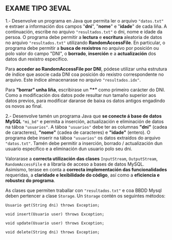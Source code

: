 ## EXAME TIPO 3EVAL
1.- Desenvolve un programa en Java que permita ler o arquivo ``"datos.txt"`` e extraer a información dos campos "**dni**", "**nome**" e "**idade**" de cada liña. A continuación, escribe no arquivo ``"resultados.txt"`` o dni, nome e idade da persoa. O programa debe permitir a **lectura** e **escritura** aleatoria de datos no arquivo ``"resultados.txt"`` utilizando **RandomAccessFile**. En particular, o programa debe permitir a **busca de rexistros** no arquivo por posición ou polo valor do campo "DNI", o **borrado**, **inserción** e a **actualización** dos datos dun rexistro específico.


Para **acceder ao RandomAccessFile por DNI**, pódese utilizar unha estrutura de índice que asocie cada DNI coa posición do rexistro correspondente no arquivo. Este índice almacenarase no arquivo ``"resultados.idx"``.


Para **"borrar" unha liña**, escribirase un **"*"** como primeiro carácter do DNI. Como a modificación dos datos pode resultar nun tamaño superior aos datos previos, para modificar daranse de baixa os datos antigos engadindo os novos ao final.

2.- Desenvolve tamén un programa Java que **se conecte á base de datos MySQL** ``"mi_bd"`` e permita a inserción, actualización e eliminación de datos na táboa ``"usuarios"``. A táboa ``"usuarios"`` debe ter as columnas **"dni"** (cadea de caracteres), **"nome"** (cadea de caracteres) e **"idade"** (entero). O programa debe inserir na táboa ``"usuarios"`` os datos extraídos do arquivo ``"datos.txt"``. Tamén debe permitir a inserción, borrado / actualización dun usuario específico e a eliminación dun usuario polo seu dni.


Valorarase a **correcta utilización das clases** ``InputStream``, ``OutputStream``, ``RandomAccessFile`` e a libraría de acceso a bases de datos MySQL. Asimismo, terase en conta a **correcta implementación das funcionalidades** requeridas, a **claridade e lexibilidade do código**, así como a **eficiencia e robustez do programa**.

As clases que permiten traballar con ``"resultados.txt"`` e coa BBDD Mysql deben pertencer a clase ``Storage``. Un ``Storage`` contén os seguintes métodos:

``Usuario get(String dni) throws Exception;``

``void insert(Usuario user) throws Exception;``

``void update(Usuario user) throws Exception;``

``void delete(String dni) throws Exception;``